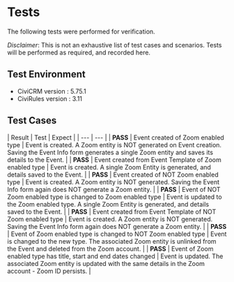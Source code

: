 # Tests

The following tests were performed for verification.

*Disclaimer*: This is not an exhaustive list of test cases and scenarios. Tests will be performed as required, and recorded here.

## Test Environment

* CiviCRM version : 5.75.1
* CiviRules version : 3.11

## Test Cases

| Result | Test | Expect |
| --- | --- |
| **PASS**  | Event created of Zoom enabled type | Event is created. A Zoom entity is NOT generated on Event creation. Saving the Event Info form generates a single Zoom entity and saves its details to the Event. |
| **PASS**  | Event created from Event Template of Zoom enabled type | Event is created. A single Zoom Entity is generated, and details saved to the Event. |
| **PASS**  | Event created of NOT Zoom enabled type | Event is created. A Zoom entity is NOT generated. Saving the Event Info form again does NOT generate a Zoom entity. |
| **PASS**  | Event of NOT Zoom enabled type is changed to Zoom enabled type | Event is updated to the Zoom enabled type. A single Zoom Entity is generated, and details saved to the Event. |
| **PASS**  | Event created from Event Template of NOT Zoom enabled type | Event is created. A Zoom entity is NOT generated. Saving the Event Info form again does NOT generate a Zoom entity. |
| **PASS**  | Event of Zoom enabled type is changed to NOT Zoom enabled type | Event is changed to the new type. The associated Zoom entity is unlinked from the Event and deleted from the Zoom account. |
| **PASS**  | Event of Zoom enabled type has title, start and end dates changed | Event is updated. The associated Zoom entity is updated with the same details in the Zoom account - Zoom ID persists. |
